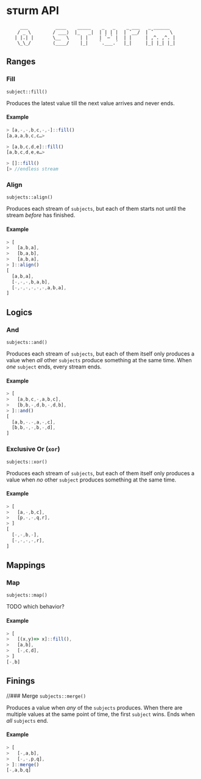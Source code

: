 # sтurm API
```
     ___          ____    _____    _   _    _ ___   _ ______
    / _ \        / ___⟩  |_   _|  | | | |  | ˇ__/  | ˇ      \
   | |.| |       \__  \    | |    | `–´ |  | |     | ,^. ,^. |
    \_\_/        ⟨____/    |_|    `.___.´  |_|     |_| |_| |_|

```

## Ranges
### Fill
`subject::fill()`

Produces the latest value till the next value arrives and never ends.

#### Example
```js
> [a,-,-,b,c,-,-]::fill()
[a,a,a,b,c,c…>

> [a,b,c,d,e]::fill()
[a,b,c,d,e,e…>

> []::fill()
[> //endless stream
```


### Align
`subjects::align()`

Produces each stream of `subjects`, but each of them starts not until the stream *before* has finished.

#### Example
```js
> [
>   [a,b,a],
>   [b,a,b],
>   [a,b,a],
> ]::align()
[
  [a,b,a],
  [-,-,-,b,a,b],
  [-,-,-,-,-,-,a,b,a],
]
```


## Logics
### And
`subjects::and()`

Produces each stream of `subjects`, but each of them itself only produces a value when *all* other `subjects` produce something at the same time. When *one* `subject` ends, every stream ends.

#### Example
```js
> [
>   [a,b,c,-,a,b,c],
>   [b,b,-,d,b,-,d,b],
> ]::and()
[
  [a,b,-.-,a,-,c],
  [b,b,-,-,b,-,d],
]
```

### Exclusive Or (`xor`)
`subjects::xor()`

Produces each stream of `subjects`, but each of them itself only produces a value when *no* other `subject` produces something at the same time.

#### Example
```js
> [
>   [a,-,b,c],
>   [p,-,-,q,r],
> ]
[
  [-,-,b,-],
  [-,-,-,-,r],
]
```

## Mappings
### Map
`subjects::map()`

TODO which behavior?

#### Example
```js
> [
>   [(x,y)=> x]::fill(),
>   [a,b],
>   [-,c,d],
> ]
[-,b]
```


## Finings
//### Merge
`subjects::merge()`

Produces a value when *any* of the `subjects` produces. When there are multiple values at the same point of time, the first `subject` wins. Ends when *all* `subjects` end.

#### Example
```js
> [
>   [-,a,b],
>   [-,-,p,q],
> ]::merge()
[-,a,b,q]
```
